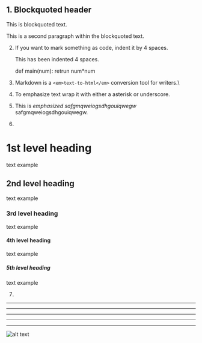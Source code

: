 ## 1.  Blockquoted header

This is blockquoted text.

This is a second paragraph within the blockquoted text.

2. If you want to mark something as code, indent it by 4 spaces.

    <p>This has been indented 4 spaces.</p>
    
    def main(num):
      retrun num*num

3. Markdown is a `<em>text-to-html</em>` conversion tool for writers.\

4. To emphasize text wrap it with either a asterisk or underscore.

5. This is *emphasized* _safgmqweiogsdhgouiqwegw_ safgmqweiogsdhgouiqwegw.


6. 

# 1st level heading
text example
## 2nd level heading
text example
### 3rd level heading
text example
#### 4th level heading
text example
##### 5th level heading
text example

7.



***

* * *
 
- - -

---------------------------------------------------------------------------

*****

![alt text](http://path/to/img.jpg "Title")

